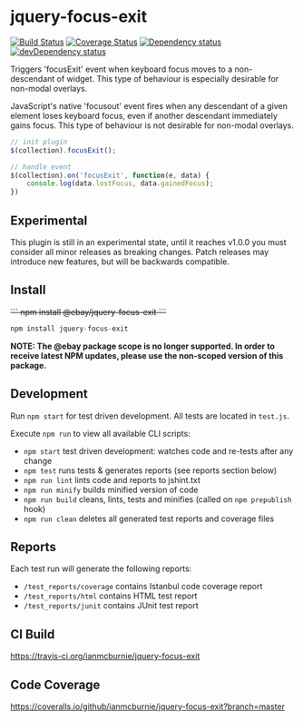 # jquery-focus-exit

<p>
    <a href="https://travis-ci.org/ianmcburnie/jquery-focus-exit"><img src="https://api.travis-ci.org/ianmcburnie/jquery-focus-exit.svg?branch=master" alt="Build Status" /></a>
    <a href='https://coveralls.io/github/ianmcburnie/jquery-focus-exit?branch=master'><img src='https://coveralls.io/repos/ianmcburnie/jquery-focus-exit/badge.svg?branch=master&service=github' alt='Coverage Status' /></a>
    <a href="https://david-dm.org/ianmcburnie/jquery-focus-exit"><img src="https://david-dm.org/ianmcburnie/jquery-focus-exit.svg" alt="Dependency status" /></a>
    <a href="https://david-dm.org/ianmcburnie/jquery-focus-exit#info=devDependencies"><img src="https://david-dm.org/ianmcburnie/jquery-focus-exit/dev-status.svg" alt="devDependency status" /></a>
</p>

Triggers 'focusExit' event when keyboard focus moves to a non-descendant of widget. This type of behaviour is especially desirable for non-modal overlays.

JavaScript's native 'focusout' event fires when any descendant of a given element loses keyboard focus, even if another descendant immediately gains focus. This type of behaviour is not desirable for non-modal overlays.

```js
// init plugin
$(collection).focusExit();

// handle event
$(collection).on('focusExit', function(e, data) {
    console.log(data.lostFocus, data.gainedFocus);
})
```

## Experimental

This plugin is still in an experimental state, until it reaches v1.0.0 you must consider all minor releases as breaking changes. Patch releases may introduce new features, but will be backwards compatible.

## Install

<strike>
```
npm install @ebay/jquery-focus-exit
```
</strike>

```js
npm install jquery-focus-exit
```

**NOTE: The @ebay package scope is no longer supported. In order to receive latest NPM updates, please use the non-scoped version of this package.**

## Development

Run `npm start` for test driven development. All tests are located in `test.js`.

Execute `npm run` to view all available CLI scripts:

* `npm start` test driven development: watches code and re-tests after any change
* `npm test` runs tests & generates reports (see reports section below)
* `npm run lint` lints code and reports to jshint.txt
* `npm run minify` builds minified version of code
* `npm run build` cleans, lints, tests and minifies (called on `npm prepublish` hook)
* `npm run clean` deletes all generated test reports and coverage files

## Reports

Each test run will generate the following reports:

* `/test_reports/coverage` contains Istanbul code coverage report
* `/test_reports/html` contains HTML test report
* `/test_reports/junit` contains JUnit test report

## CI Build

https://travis-ci.org/ianmcburnie/jquery-focus-exit

## Code Coverage

https://coveralls.io/github/ianmcburnie/jquery-focus-exit?branch=master
